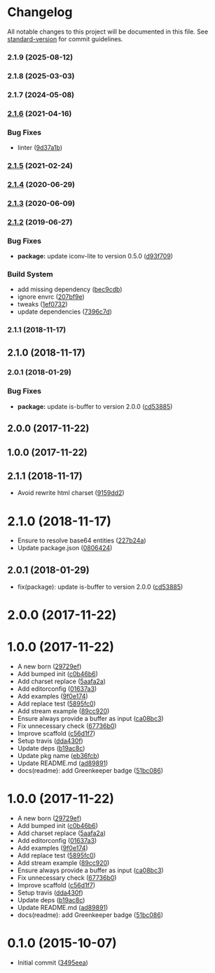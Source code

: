 # Changelog

All notable changes to this project will be documented in this file. See [standard-version](https://github.com/conventional-changelog/standard-version) for commit guidelines.

### 2.1.9 (2025-08-12)

### 2.1.8 (2025-03-03)

### 2.1.7 (2024-05-08)

### [2.1.6](https://github.com/kikobeats/html-encode/compare/v2.1.5...v2.1.6) (2021-04-16)


### Bug Fixes

* linter ([9d37a1b](https://github.com/kikobeats/html-encode/commit/9d37a1b3cb3a2c60723dc90a60bc75d37c9be4f4))

### [2.1.5](https://github.com/kikobeats/html-encode/compare/v2.1.4...v2.1.5) (2021-02-24)

### [2.1.4](https://github.com/kikobeats/html-encode/compare/v2.1.3...v2.1.4) (2020-06-29)

### [2.1.3](https://github.com/kikobeats/html-encode/compare/v2.1.2...v2.1.3) (2020-06-09)

### [2.1.2](https://github.com/kikobeats/html-encode/compare/v0.1.0...v2.1.2) (2019-06-27)


### Bug Fixes

* **package:** update iconv-lite to version 0.5.0 ([d93f709](https://github.com/kikobeats/html-encode/commit/d93f709))


### Build System

* add missing dependency ([bec9cdb](https://github.com/kikobeats/html-encode/commit/bec9cdb))
* ignore envrc ([207bf9e](https://github.com/kikobeats/html-encode/commit/207bf9e))
* tweaks ([1ef0732](https://github.com/kikobeats/html-encode/commit/1ef0732))
* update dependencies ([7396c7d](https://github.com/kikobeats/html-encode/commit/7396c7d))



### 2.1.1 (2018-11-17)



## 2.1.0 (2018-11-17)



### 2.0.1 (2018-01-29)


### Bug Fixes

* **package:** update is-buffer to version 2.0.0 ([cd53885](https://github.com/kikobeats/html-encode/commit/cd53885))



## 2.0.0 (2017-11-22)



## 1.0.0 (2017-11-22)



<a name="2.1.1"></a>
## 2.1.1 (2018-11-17)

* Avoid rewrite html charset ([9159dd2](https://github.com/kikobeats/html-encode/commit/9159dd2))



<a name="2.1.0"></a>
# 2.1.0 (2018-11-17)

* Ensure to resolve base64 entities ([227b24a](https://github.com/kikobeats/html-encode/commit/227b24a))
* Update package.json ([0806424](https://github.com/kikobeats/html-encode/commit/0806424))



<a name="2.0.1"></a>
## 2.0.1 (2018-01-29)

* fix(package): update is-buffer to version 2.0.0 ([cd53885](https://github.com/kikobeats/html-encode/commit/cd53885))



<a name="2.0.0"></a>
# 2.0.0 (2017-11-22)




<a name="1.0.0"></a>
# 1.0.0 (2017-11-22)

* A new born ([29729ef](https://github.com/kikobeats/html-encode/commit/29729ef))
* Add bumped init ([c0b46b6](https://github.com/kikobeats/html-encode/commit/c0b46b6))
* Add charset replace ([5aafa2a](https://github.com/kikobeats/html-encode/commit/5aafa2a))
* Add editorconfig ([01637a3](https://github.com/kikobeats/html-encode/commit/01637a3))
* Add examples ([9f0e174](https://github.com/kikobeats/html-encode/commit/9f0e174))
* Add replace test ([5895fc0](https://github.com/kikobeats/html-encode/commit/5895fc0))
* Add stream example ([89cc920](https://github.com/kikobeats/html-encode/commit/89cc920))
* Ensure always provide a buffer as input ([ca08bc3](https://github.com/kikobeats/html-encode/commit/ca08bc3))
* Fix unnecessary check ([67736b0](https://github.com/kikobeats/html-encode/commit/67736b0))
* Improve scaffold ([c56d1f7](https://github.com/kikobeats/html-encode/commit/c56d1f7))
* Setup travis ([dda430f](https://github.com/kikobeats/html-encode/commit/dda430f))
* Update deps ([b19ac8c](https://github.com/kikobeats/html-encode/commit/b19ac8c))
* Update pkg name ([eb36fcb](https://github.com/kikobeats/html-encode/commit/eb36fcb))
* Update README.md ([ad89891](https://github.com/kikobeats/html-encode/commit/ad89891))
* docs(readme): add Greenkeeper badge ([51bc086](https://github.com/kikobeats/html-encode/commit/51bc086))



<a name="1.0.0"></a>
# 1.0.0 (2017-11-22)

* A new born ([29729ef](https://github.com/kikobeats/html-encode/commit/29729ef))
* Add bumped init ([c0b46b6](https://github.com/kikobeats/html-encode/commit/c0b46b6))
* Add charset replace ([5aafa2a](https://github.com/kikobeats/html-encode/commit/5aafa2a))
* Add editorconfig ([01637a3](https://github.com/kikobeats/html-encode/commit/01637a3))
* Add examples ([9f0e174](https://github.com/kikobeats/html-encode/commit/9f0e174))
* Add replace test ([5895fc0](https://github.com/kikobeats/html-encode/commit/5895fc0))
* Add stream example ([89cc920](https://github.com/kikobeats/html-encode/commit/89cc920))
* Ensure always provide a buffer as input ([ca08bc3](https://github.com/kikobeats/html-encode/commit/ca08bc3))
* Fix unnecessary check ([67736b0](https://github.com/kikobeats/html-encode/commit/67736b0))
* Improve scaffold ([c56d1f7](https://github.com/kikobeats/html-encode/commit/c56d1f7))
* Setup travis ([dda430f](https://github.com/kikobeats/html-encode/commit/dda430f))
* Update deps ([b19ac8c](https://github.com/kikobeats/html-encode/commit/b19ac8c))
* Update README.md ([ad89891](https://github.com/kikobeats/html-encode/commit/ad89891))
* docs(readme): add Greenkeeper badge ([51bc086](https://github.com/kikobeats/html-encode/commit/51bc086))



<a name="0.1.0"></a>
# 0.1.0 (2015-10-07)

* Initial commit ([3495eea](https://github.com/kikobeats/html-encode/commit/3495eea))
